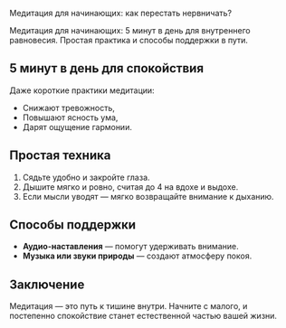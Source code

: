Медитация для начинающих: как перестать нервничать?

Медитация для начинающих: 5 минут в день для внутреннего равновесия. Простая практика и способы поддержки в пути.

## 5 минут в день для спокойствия

Даже короткие практики медитации:

* Снижают тревожность,
* Повышают ясность ума,
* Дарят ощущение гармонии.

## Простая техника

1. Сядьте удобно и закройте глаза.
2. Дышите мягко и ровно, считая до 4 на вдохе и выдохе.
3. Если мысли уводят — мягко возвращайте внимание к дыханию.

## Способы поддержки

* **Аудио-наставления** — помогут удерживать внимание.
* **Музыка или звуки природы** — создают атмосферу покоя.

## Заключение

Медитация — это путь к тишине внутри. Начните с малого, и постепенно спокойствие станет естественной частью вашей жизни.

